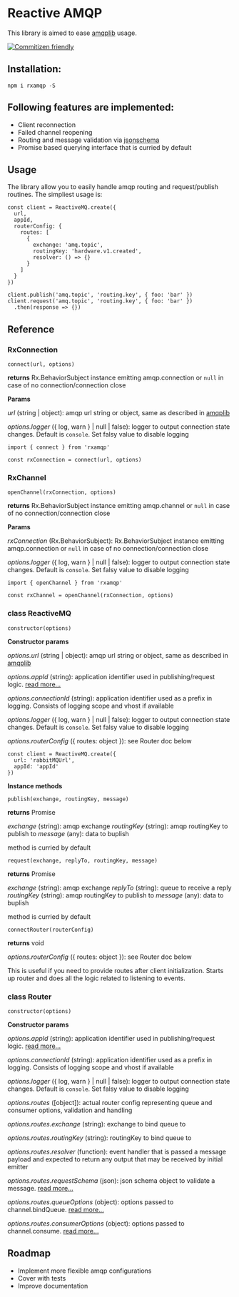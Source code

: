 # Reactive AMQP

This library is aimed to ease [amqplib](https://github.com/squaremo/amqp.node) usage.

[![Commitizen friendly](https://img.shields.io/badge/commitizen-friendly-brightgreen.svg)](http://commitizen.github.io/cz-cli/)

## Installation:
```
npm i rxamqp -S
```

## Following features are implemented:
* Client reconnection
* Failed channel reopening
* Routing and message validation via [jsonschema](https://github.com/tdegrunt/jsonschema)
* Promise based querying interface that is curried by default

## Usage

The library allow you to easily handle amqp routing and request/publish routines. The simpliest usage is:
```
const client = ReactiveMQ.create({
  url,
  appId,
  routerConfig: {
    routes: [
      {
        exchange: 'amq.topic',
        routingKey: 'hardware.v1.created',
        resolver: () => {}
      }
    ]
  }
})

client.publish('amq.topic', 'routing.key', { foo: 'bar' })
client.request('amq.topic', 'routing.key', { foo: 'bar' })
  .then(response => {})
```

## Reference

### RxConnection 

`connect(url, options)`

**returns** Rx.BehaviorSubject instance emitting amqp.connection or `null` in case of no connection/connection close

**Params**

*url* (string | object): amqp url string or object, same as described in [amqplib](https://www.squaremobius.net/amqp.node/channel_api.html#connect)

*options.logger* ({ log, warn } | null | false): logger to output connection state changes. Default is `console`. Set falsy value to disable logging

```
import { connect } from 'rxamqp'

const rxConnection = connect(url, options)
```

### RxChannel

`openChannel(rxConnection, options)`

**returns** Rx.BehaviorSubject instance emitting amqp.channel or `null` in case of no connection/connection close

**Params**

*rxConnection* (Rx.BehaviorSubject): Rx.BehaviorSubject instance emitting amqp.connection or `null` in case of no connection/connection close

*options.logger* ({ log, warn } | null | false): logger to output connection state changes. Default is `console`. Set falsy value to disable logging

```
import { openChannel } from 'rxamqp'

const rxChannel = openChannel(rxConnection, options)
```

### class ReactiveMQ

`constructor(options)`

**Constructor params**

*options.url* (string | object): amqp url string or object, same as described in [amqplib](https://www.squaremobius.net/amqp.node/channel_api.html#connect)

*options.appId* (string): application identifier used in publishing/request logic. [read more...](https://www.squaremobius.net/amqp.node/channel_api.html#channelpublish)

*options.connectionId* (string): application identifier used as a prefix in logging. Consists of logging scope and vhost if available

*options.logger* ({ log, warn } | null | false): logger to output connection state changes. Default is `console`. Set falsy value to disable logging

*options.routerConfig* ({ routes: object }): see Router doc below

```
const client = ReactiveMQ.create({
  url: 'rabbitMQUrl',
  appId: 'appId'
})
```

**Instance methods**

`publish(exchange, routingKey, message)`

**returns** Promise

*exchange* (string): amqp exchange
*routingKey* (string): amqp routingKey to publish to
*message* (any): data to buplish

method is curried by default

`request(exchange, replyTo, routingKey, message)`

**returns** Promise

*exchange* (string): amqp exchange
*replyTo* (string): queue to receive a reply
*routingKey* (string): amqp routingKey to publish to
*message* (any): data to buplish

method is curried by default

`connectRouter(routerConfig)`

**returns** void

*options.routerConfig* ({ routes: object }): see Router doc below

This is useful if you need to provide routes after client initialization. Starts up router and does all the logic related to listening to events.

### class Router

`constructor(options)`

**Constructor params**

*options.appId* (string): application identifier used in publishing/request logic. [read more...](https://www.squaremobius.net/amqp.node/channel_api.html#channelpublish)

*options.connectionId* (string): application identifier used as a prefix in logging. Consists of logging scope and vhost if available

*options.logger* ({ log, warn } | null | false): logger to output connection state changes. Default is `console`. Set falsy value to disable logging

*options.routes* ([object]): actual router config representing queue and consumer options, validation and handling

*options.routes.exchange* (string): exchange to bind queue to

*options.routes.routingKey* (string): routingKey to bind queue to

*options.routes.resolver* (function): event handler that is passed a message payload and expected to return any output that may be received by initial emitter

*options.routes.requestSchema* (json): json schema object to validate a message. [read more...](http://json-schema.org/specification.html)

*options.routes.queueOptions* (object): options passed to channel.bindQueue. [read more...](https://www.squaremobius.net/amqp.node/channel_api.html#channel_bindQueue)

*options.routes.consumerOptions* (object): options passed to channel.consume. [read more...](https://www.squaremobius.net/amqp.node/channel_api.html#channel_consume)

## Roadmap
* Implement more flexible amqp configurations
* Cover with tests
* Improve documentation
